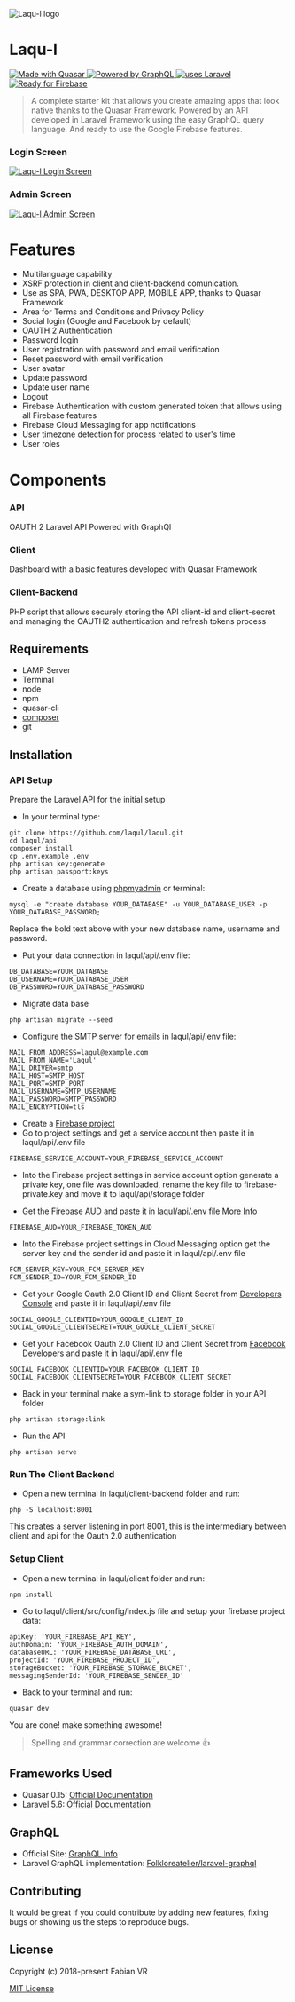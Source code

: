 ![Laqu-l logo](https://laqul.github.io/assets/img/logo.png)

# Laqu-l

<a href="https://github.com/quasarframework/quasar">
    <img alt="Made with Quasar" src="https://img.shields.io/badge/made with-Quasar-2fa4cf.svg">
</a>
<a href="https://github.com/graphql">
    <img alt="Powered by GraphQL" src="https://img.shields.io/badge/powered by-GraphQL-e572d9.svg">
</a>
<a href="https://github.com/laravel/laravel">
    <img alt="uses Laravel" src="https://img.shields.io/badge/uses-Laravel-ff5d0e.svg">
</a>
<a href="https://github.com/firebase">
    <img alt="Ready for Firebase" src="https://img.shields.io/badge/ready for-Firebase-f6bc00.svg">
</a>

> A complete starter kit that allows you create amazing apps that look native thanks to the Quasar Framework. Powered by an API developed in Laravel Framework using the easy GraphQL query language. And ready to use the Google Firebase features.

### Login Screen
[![Laqu-l Login Screen](https://laqul.github.io/assets/img/login.jpg)](https://laqul.github.io)
### Admin Screen
[![Laqu-l Admin Screen](https://laqul.github.io/assets/img/account.jpg)](https://laqul.github.io)


# Features
* Multilanguage capability
* XSRF protection in client and client-backend comunication.
* Use as SPA, PWA, DESKTOP APP, MOBILE APP, thanks to Quasar Framework
* Area for Terms and Conditions and Privacy Policy
* Social login (Google and Facebook by default)
* OAUTH 2 Authentication
* Password login
* User registration with password and email verification
* Reset password with email verification
* User avatar
* Update password
* Update user name
* Logout
* Firebase Authentication with custom generated token that allows using all Firebase features
* Firebase Cloud Messaging for app notifications
* User timezone detection for process related to user's time
* User roles

# Components

### API
OAUTH 2 Laravel API Powered with GraphQl

### Client
Dashboard with a basic features developed with Quasar Framework

### Client-Backend
PHP script that allows securely storing the API client-id and client-secret and managing the OAUTH2 authentication and refresh tokens process

## Requirements

* LAMP Server
* Terminal
* node
* npm
* quasar-cli
* [composer](https://github.com/composer/composer)
* git

## Installation

### API Setup

Prepare the Laravel API for the initial setup

* In your terminal type:
```
git clone https://github.com/laqul/laqul.git
cd laqul/api
composer install
cp .env.example .env
php artisan key:generate
php artisan passport:keys
```
* Create a database using [phpmyadmin](https://www.phpmyadmin.net/) or terminal:
```
mysql -e "create database YOUR_DATABASE" -u YOUR_DATABASE_USER -p YOUR_DATABASE_PASSWORD;
```
Replace the bold text above with your new database name, username and password.

* Put your data connection in laqul/api/.env file:
```
DB_DATABASE=YOUR_DATABASE
DB_USERNAME=YOUR_DATABASE_USER
DB_PASSWORD=YOUR_DATABASE_PASSWORD
```
* Migrate data base
```
php artisan migrate --seed
```
* Configure the SMTP server for emails in laqul/api/.env file:
```
MAIL_FROM_ADDRESS=laqul@example.com
MAIL_FROM_NAME='Laqul'
MAIL_DRIVER=smtp
MAIL_HOST=SMTP_HOST
MAIL_PORT=SMTP_PORT
MAIL_USERNAME=SMTP_USERNAME
MAIL_PASSWORD=SMTP_PASSWORD
MAIL_ENCRYPTION=tls
```
* Create a [Firebase project](https://firebase.google.com)
* Go to project settings and get a service account then paste it in laqul/api/.env file
```
FIREBASE_SERVICE_ACCOUNT=YOUR_FIREBASE_SERVICE_ACCOUNT
```
* Into the Firebase project settings in service account option generate a private key, one file was downloaded, rename the key file to firebase-private.key and move it to laqul/api/storage folder

* Get the Firebase AUD and paste it in laqul/api/.env file [More Info](https://firebase.google.com/docs/auth/admin/create-custom-tokens)
```
FIREBASE_AUD=YOUR_FIREBASE_TOKEN_AUD
```
* Into the Firebase project settings in Cloud Messaging option get the server key and the sender id and paste it in laqul/api/.env file
```
FCM_SERVER_KEY=YOUR_FCM_SERVER_KEY
FCM_SENDER_ID=YOUR_FCM_SENDER_ID
```
* Get your Google Oauth 2.0 Client ID and Client Secret from [Developers Console](https://console.developers.google.com) and paste it in laqul/api/.env file
```
SOCIAL_GOOGLE_CLIENTID=YOUR_GOOGLE_CLIENT_ID
SOCIAL_GOOGLE_CLIENTSECRET=YOUR_GOOGLE_CLIENT_SECRET
```
* Get your Facebook Oauth 2.0 Client ID and Client Secret from [Facebook Developers](https://developers.facebook.com) and paste it in laqul/api/.env file
```
SOCIAL_FACEBOOK_CLIENTID=YOUR_FACEBOOK_CLIENT_ID
SOCIAL_FACEBOOK_CLIENTSECRET=YOUR_FACEBOOK_CLIENT_SECRET
```
* Back in your terminal make a sym-link to storage folder in your API folder
```
php artisan storage:link
```
* Run the API
```
php artisan serve
```

### Run The Client Backend
* Open a new terminal in laqul/client-backend folder and run:
```
php -S localhost:8001
```
This creates a server listening in port 8001, this is the intermediary between client and api for the Oauth 2.0 authentication

### Setup Client
* Open a new terminal in laqul/client folder and run:
```
npm install
```
* Go to laqul/client/src/config/index.js file and setup your firebase project data:
```
apiKey: 'YOUR_FIREBASE_API_KEY',
authDomain: 'YOUR_FIREBASE_AUTH_DOMAIN',
databaseURL: 'YOUR_FIREBASE_DATABASE_URL',
projectId: 'YOUR_FIREBASE_PROJECT_ID',
storageBucket: 'YOUR_FIREBASE_STORAGE_BUCKET',
messagingSenderId: 'YOUR_FIREBASE_SENDER_ID'
```
* Back to your terminal and run:
```
quasar dev
```

You are done! make something awesome! 

> Spelling and grammar correction are welcome :+1:

## Frameworks Used
* Quasar 0.15: [Official Documentation](http://quasar-framework.org)
* Laravel 5.6: [Official Documentation](https://laravel.com/docs/5.6)

## GraphQL
* Official Site: [GraphQL Info](http://graphql.org)
* Laravel GraphQL implementation: [Folkloreatelier/laravel-graphql](https://github.com/Folkloreatelier/laravel-graphql)

## Contributing
It would be great if you could contribute by adding new features, fixing bugs or showing us the steps to reproduce bugs.

## License

Copyright (c) 2018-present Fabian VR

[MIT License](http://en.wikipedia.org/wiki/MIT_License)
